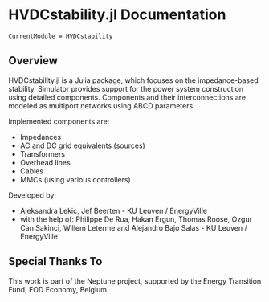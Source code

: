 # HVDCstability.jl Documentation

```@meta
CurrentModule = HVDCstability
```

## Overview

HVDCstability.jl is a Julia package, which focuses on the impedance-based stability. Simulator provides support for the power system construction using detailed components. Components and their interconnections are modeled as multiport networks using ABCD parameters.

Implemented components are:
- Impedances
- AC and DC grid equivalents (sources)
- Transformers
- Overhead lines
- Cables
- MMCs (using various controllers)

Developed by:
- Aleksandra Lekic, Jef Beerten - KU Leuven / EnergyVille
- with the help of: Philippe De Rua, Hakan Ergun, Thomas Roose, Ozgur Can Sakinci, Willem Leterme and Alejandro Bajo Salas - KU Leuven / EnergyVille

## Special Thanks To
This work is part of the Neptune project, supported by the Energy Transition Fund, FOD Economy, Belgium.  
